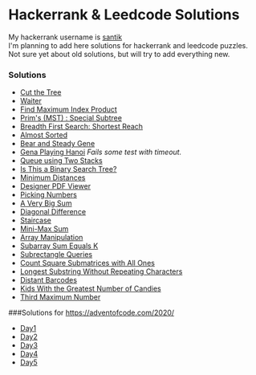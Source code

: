 # Hackerrank & Leedcode Solutions

My hackerrank username is [santik](https://www.hackerrank.com/santik)  
I'm planning to add here solutions for hackerrank and leedcode puzzles.  
Not sure yet about old solutions, but will try to add everything new.


### Solutions

* [Cut the Tree](https://github.com/santik/hackerrank/blob/master/src/cutthetree/Solution.java)
* [Waiter](https://github.com/santik/hackerrank/blob/master/src/waiter/Solution.java)
* [Find Maximum Index Product](https://github.com/santik/hackerrank/blob/master/src/findmaximumindexproduct/Solution.java)
* [Prim's (MST) : Special Subtree](https://github.com/santik/hackerrank/blob/master/src/primsmstsub/Solution.java)
* [Breadth First Search: Shortest Reach](https://github.com/santik/hackerrank/blob/master/src/bfsshortreach/Solution.java)
* [Almost Sorted](https://github.com/santik/hackerrank/blob/master/src/almostsorted/Solution.java)
* [Bear and Steady Gene](https://github.com/santik/hackerrank/blob/master/src/bearandsteadygene/Solution.java)
* [Gena Playing Hanoi](https://github.com/santik/hackerrank/blob/master/src/gena/Solution.java) _Fails some test with timeout._
* [Queue using Two Stacks](https://github.com/santik/hackerrank/blob/master/src/queueusingtwostacks/Solution.java)
* [Is This a Binary Search Tree?](https://github.com/santik/hackerrank/blob/master/src/isbinarysearchtree/Solution.java)
* [Minimum Distances](https://github.com/santik/hackerrank/blob/master/src/minimumdistances/Solution.java)
* [Designer PDF Viewer](https://github.com/santik/hackerrank/blob/master/src/designerpdfviewer/Solution.java)
* [Picking Numbers](https://github.com/santik/hackerrank/blob/master/src/pickingnumbers/Solution.java)
* [A Very Big Sum](https://github.com/santik/hackerrank/blob/master/src/averybigsum/Solution.java)
* [Diagonal Difference](https://github.com/santik/hackerrank/blob/master/src/diagonaldifference/Solution.java)
* [Staircase](https://github.com/santik/hackerrank/blob/master/src/staircase/Solution.java)
* [Mini-Max Sum](https://github.com/santik/hackerrank/blob/master/src/minimaxsum/Solution.java)
* [Array Manipulation](https://github.com/santik/hackerrank/blob/master/src/crush/Solution.java)
* [Subarray Sum Equals K](https://github.com/santik/hackerrank/blob/master/src/subarraysumequalsk/Solution.java)
* [Subrectangle Queries](https://github.com/santik/hackerrank/blob/master/src/subrectanglequeries/SubrectangleQueries.java)
* [Count Square Submatrices with All Ones](https://github.com/santik/hackerrank/blob/master/src/countsquaresubmatriceswithallones/Solution.java)
* [Longest Substring Without Repeating Characters](https://github.com/santik/hackerrank/blob/master/src/longestsubstringwithoutrepeatingcharacters/Solution.java)
* [Distant Barcodes](https://github.com/santik/hackerrank/blob/master/src/distantbarcodes/Solution.java)
* [Kids With the Greatest Number of Candies](https://github.com/santik/hackerrank/blob/master/src/kidswiththegreatestnumberofcandies/Solution.java)
* [Third Maximum Number](https://github.com/santik/hackerrank/blob/master/src/thirdmaximumnumber/Solution.java)

###Solutions for https://adventofcode.com/2020/
* [Day1](https://github.com/santik/hackerrank/blob/master/src/reportrepair/Solution.java)
* [Day2](https://github.com/santik/hackerrank/blob/master/src/passwordphilosophy/Solution.java)
* [Day3](https://github.com/santik/hackerrank/blob/master/src/toboggantrajectory/Solution.java)
* [Day4](https://github.com/santik/hackerrank/blob/master/src/passportprocessing/Solution.java)
* [Day5](https://github.com/santik/hackerrank/blob/master/src/binaryboarding/Solution.java)
